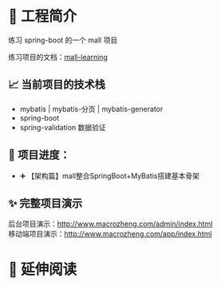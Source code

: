 # :memo: 工程简介
练习 spring-boot 的一个 mall 项目
  
练习项目的文档：[mall-learning](http://www.macrozheng.com/#/foreword/mall_foreword_01)  

## :chart_with_upwards_trend: 当前项目的技术栈
* mybatis | mybatis-分页 | mybatis-generator
* spring-boot
* spring-validation 数据验证

## :construction: 项目进度：
* :heavy_plus_sign: 【架构篇】mall整合SpringBoot+MyBatis搭建基本骨架

## :sparkles: 完整项目演示
后台项目演示：http://www.macrozheng.com/admin/index.html  
移动端项目演示：http://www.macrozheng.com/app/index.html


# :bookmark: 延伸阅读

